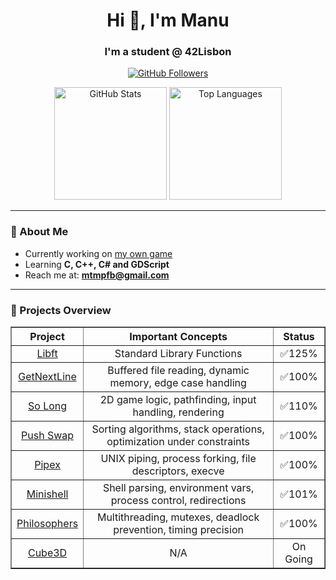 <h1 align="center">Hi <span style="animation: wave 2s infinite; display: inline-block;">👋</span>, I'm Manu</h1>
<h3 align="center">I'm a student @ 42Lisbon</h3>

<p align="center">
  <a href="https://github.com/manucovr">
    <img src="https://img.shields.io/github/followers/manucovr?label=Follow&style=social" alt="GitHub Followers">
  </a>
</p>

<div align="center">
  <img height="180em" src="https://github-readme-stats.vercel.app/api?username=manucovr&show_icons=true&locale=en&theme=radical" alt="GitHub Stats" />
  <img height="180em" src="https://github-readme-stats.vercel.app/api/top-langs?username=manucovr&show_icons=true&locale=en&layout=compact&theme=radical" alt="Top Languages" />
</div>

<hr>

### 🧠 About Me

- Currently working on [my own game](https://github.com/ManuCovr/Behind)
- Learning **C, C++, C# and GDScript**
- Reach me at: **mtmpfb@gmail.com**

<hr>

### 🚀 Projects Overview

<table align="center" border="1" cellspacing="0" cellpadding="8">
  <thead>
    <tr>
      <th align="center">Project</th>
      <th align="center">Important Concepts</th>
      <th align="center">Status</th>
    </tr>
  </thead>
  <tbody>
    <tr>
      <td align="center"><a href="https://github.com/ManuCovr/libft">Libft</a></td>
      <td align="center">Standard Library Functions</td>
      <td align="center">✅125%</td>
    </tr>
    <tr>
      <td align="center"><a href="https://github.com/ManuCovr/getnextline">GetNextLine</a></td>
      <td align="center">Buffered file reading, dynamic memory, edge case handling</td>
      <td align="center">✅100%</td>
    </tr>
    <tr>
      <td align="center"><a href="https://github.com/ManuCovr/so_long">So Long</a></td>
      <td align="center">2D game logic, pathfinding, input handling, rendering</td>
      <td align="center">✅110%</td>
    </tr>
    <tr>
      <td align="center"><a href="https://github.com/ManuCovr/push_swap">Push Swap</a></td>
      <td align="center">Sorting algorithms, stack operations, optimization under constraints</td>
      <td align="center">✅100%</td>
    </tr>
    <tr>
      <td align="center"><a href="https://github.com/ManuCovr/pipex">Pipex</a></td>
      <td align="center">UNIX piping, process forking, file descriptors, execve</td>
      <td align="center">✅100%</td>
    </tr>
    <tr>
      <td align="center"><a href="https://github.com/bbento-a/ProjectMinishell">Minishell</a></td>
      <td align="center">Shell parsing, environment vars, process control, redirections</td>
      <td align="center">✅101%</td>
    </tr>
    <tr>
      <td align="center"><a href="https://github.com/ManuCovr/Philo">Philosophers</a></td>
      <td align="center">Multithreading, mutexes, deadlock prevention, timing precision</td>
      <td align="center">✅100%</td>
    </tr>
    <tr>
      <td align="center"><a href="https://github.com/bbento-a/42-Cub3D">Cube3D</a></td>
      <td align="center">N/A</td>
      <td align="center">On Going</td>
    </tr>
  </tbody>
</table>
